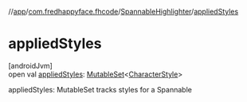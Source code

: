 //[app](../../../index.md)/[com.fredhappyface.fhcode](../index.md)/[SpannableHighlighter](index.md)/[appliedStyles](applied-styles.md)

# appliedStyles

[androidJvm]\
open val [appliedStyles](applied-styles.md): [MutableSet](https://kotlinlang.org/api/latest/jvm/stdlib/kotlin.collections/-mutable-set/index.html)&lt;[CharacterStyle](https://developer.android.com/reference/kotlin/android/text/style/CharacterStyle.html)&gt;

appliedStyles: MutableSet<CharacterStyle> tracks styles for a Spannable
